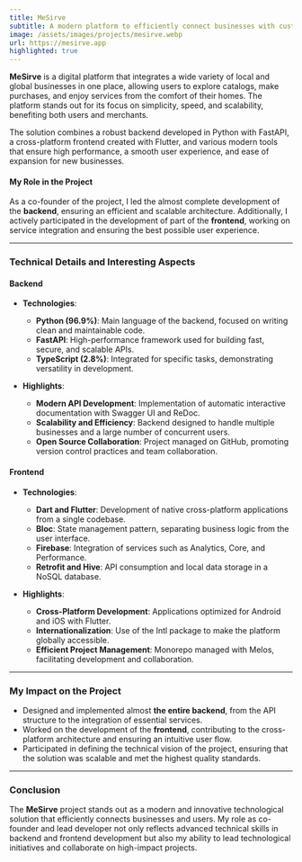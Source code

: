 ```yaml
---
title: MeSirve
subtitle: A modern platform to efficiently connect businesses with customers
image: /assets/images/projects/mesirve.webp
url: https://mesirve.app
highlighted: true
---
```


**MeSirve** is a digital platform that integrates a wide variety of local and global businesses in one place, allowing users to explore catalogs, make purchases, and enjoy services from the comfort of their homes. The platform stands out for its focus on simplicity, speed, and scalability, benefiting both users and merchants.

The solution combines a robust backend developed in Python with FastAPI, a cross-platform frontend created with Flutter, and various modern tools that ensure high performance, a smooth user experience, and ease of expansion for new businesses.

#### My Role in the Project

As a co-founder of the project, I led the almost complete development of the **backend**, ensuring an efficient and scalable architecture. Additionally, I actively participated in the development of part of the **frontend**, working on service integration and ensuring the best possible user experience.

---

### Technical Details and Interesting Aspects

#### Backend

- **Technologies**:

  - **Python (96.9%)**: Main language of the backend, focused on writing clean and maintainable code.
  - **FastAPI**: High-performance framework used for building fast, secure, and scalable APIs.
  - **TypeScript (2.8%)**: Integrated for specific tasks, demonstrating versatility in development.
  
- **Highlights**:
  - **Modern API Development**: Implementation of automatic interactive documentation with Swagger UI and ReDoc.
  - **Scalability and Efficiency**: Backend designed to handle multiple businesses and a large number of concurrent users.
  - **Open Source Collaboration**: Project managed on GitHub, promoting version control practices and team collaboration.

#### Frontend

- **Technologies**:
  - **Dart and Flutter**: Development of native cross-platform applications from a single codebase.
  - **Bloc**: State management pattern, separating business logic from the user interface.
  - **Firebase**: Integration of services such as Analytics, Core, and Performance.
  - **Retrofit and Hive**: API consumption and local data storage in a NoSQL database.
  
- **Highlights**:
  - **Cross-Platform Development**: Applications optimized for Android and iOS with Flutter.
  - **Internationalization**: Use of the Intl package to make the platform globally accessible.
  - **Efficient Project Management**: Monorepo managed with Melos, facilitating development and collaboration.

---

### My Impact on the Project

- Designed and implemented almost **the entire backend**, from the API structure to the integration of essential services.
- Worked on the development of the **frontend**, contributing to the cross-platform architecture and ensuring an intuitive user flow.
- Participated in defining the technical vision of the project, ensuring that the solution was scalable and met the highest quality standards.

---

### Conclusion

The **MeSirve** project stands out as a modern and innovative technological solution that efficiently connects businesses and users. My role as co-founder and lead developer not only reflects advanced technical skills in backend and frontend development but also my ability to lead technological initiatives and collaborate on high-impact projects.
